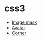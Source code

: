 # css3

- [Image mask](https://rawgit.com/get-started/css3/master/examples/mask.html)
- [Avatar](https://rawgit.com/get-started/css3/master/examples/avatar.html)
- [Corner](https://rawgit.com/get-started/css3/master/examples/corner.html)
